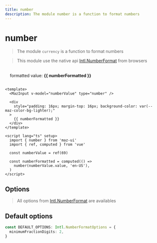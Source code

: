 ```yaml
---
title: number
description: The module number is a function to format numbers
---
```


# number

> The module `currency` is a function to format numbers

> This module use the native api [Intl.NumberFormat](https://developer.mozilla.org/fr/docs/Web/JavaScript/Reference/Global_Objects/Intl/NumberFormat) from browsers

<MazInput v-model="numberValue" type="number" />

<div
  style="padding: 16px; margin-top: 16px; background-color: var(--maz-color-bg-lighter);"
  class="flex flex-center rounded gap-05"
>
  formatted value: <strong>{{ numberFormatted }}</strong>
</div>

<script lang="ts" setup>
  import { number } from 'maz-ui'
  import { ref, computed } from 'vue'

  const numberValue = ref(69)

  const numberFormatted = computed(() =>
    number(numberValue.value, 'en-US'),
  )
</script>

```vue
<template>
  <MazInput v-model="numberValue" type="number" />

  <div
    style="padding: 16px; margin-top: 16px; background-color: var(--maz-color-bg-lighter);"
  >
    {{ numberFormatted }}
  </div>
</template>

<script lang="ts" setup>
  import { number } from 'maz-ui'
  import { ref, computed } from 'vue'

  const numberValue = ref(69)

  const numberFormatted = computed(() =>
    number(numberValue.value, 'en-US'),
  )
</script>
```

## Options

> All options from [Intl.NumberFormat](https://developer.mozilla.org/fr/docs/Web/JavaScript/Reference/Global_Objects/Intl/NumberFormat) are availables

## Default options

```ts
const DEFAULT_OPTIONS: Intl.NumberFormatOptions = {
  minimumFractionDigits: 2,
}
```